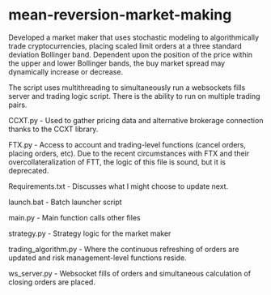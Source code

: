 # mean-reversion-market-making

Developed a market maker that uses stochastic modeling to algorithmically trade cryptocurrencies, placing scaled limit orders at a three standard deviation Bollinger band. Dependent upon the position of the price within the upper and lower Bollinger bands, the buy market spread may dynamically increase or decrease.

The script uses multithreading to simultaneously run a websockets fills server and trading logic script. There is the ability to run on multiple trading pairs.


CCXT.py - Used to gather pricing data and alternative brokerage connection thanks to the CCXT library.

FTX.py - Access to account and trading-level functions (cancel orders, placing orders, etc). Due to the recent circumstances with FTX and their overcollateralization of FTT, the logic of this file is sound, but it is deprecated.

Requirements.txt - Discusses what I might choose to update next.

launch.bat - Batch launcher script

main.py - Main function calls other files

strategy.py - Strategy logic for the market maker

trading_algorithm.py - Where the continuous refreshing of orders are updated and risk management-level functions reside.

ws_server.py - Websocket fills of orders and simultaneous calculation of closing orders are placed.
